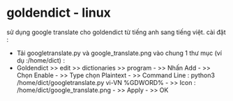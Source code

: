 # goldendict - linux 
sử dụng google translate cho goldendict từ tiếng anh sang tiếng việt.
cài đặt :
- Tải googletranslate.py và google_translate.png vào chung 1 thư mục (ví dụ :/home/dict) :
- Goldendict >> edit >> dictionaries >> program
      - >> Nhấn Add
          - >> Chọn Enable 
          - >> Type chọn Plaintext
          - >> Command Line : python3 /home/dict/googletranslate.py vi-VN %GDWORD%
          - >> Icon : /home/dict/google_translate.png
      - >> Apply
      - >> OK
